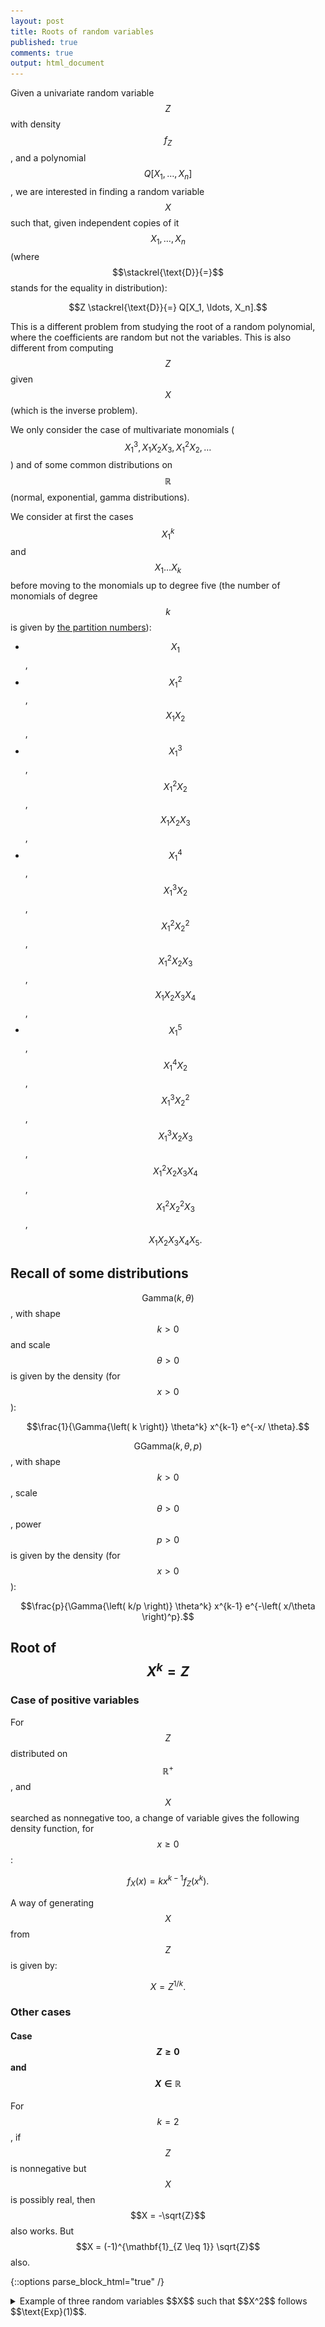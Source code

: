 ```yaml
---
layout: post
title: Roots of random variables
published: true
comments: true
output: html_document
---
```

<script src="https://cdn.mathjax.org/mathjax/latest/MathJax.js?config=TeX-AMS-MML_HTMLorMML" type="text/javascript"></script>


Given a univariate random variable $$Z$$ with density $$f_Z$$, and a polynomial $$Q[X_1, \ldots, X_n]$$, we are interested in finding a random variable $$X$$ such that, given independent copies of it $$X_1, \ldots, X_n$$ (where $$\stackrel{\text{D}}{=}$$ stands for the equality in distribution):

$$Z \stackrel{\text{D}}{=} Q[X_1, \ldots, X_n].$$

This is a different problem from studying the root of a random polynomial, where the coefficients are random but not the variables. This is also different from computing $$Z$$ given $$X$$ (which is the inverse problem).

We only consider the case of multivariate monomials ($$X_1^3, X_1 X_2 X_3, X_1^2 X_2, \ldots$$) and of some common distributions on $$\mathbb{R}$$ (normal, exponential, gamma distributions).

We consider at first the cases $$X_1^k$$ and $$X_1 \ldots X_k$$ before moving to the monomials up to degree five (the number of monomials of degree $$k$$ is given by [the partition numbers](http://oeis.org/A000041)):

- $$X_1$$,
- $$X_1^2$$, $$X_1 X_2$$,
- $$X_1^3$$, $$X_1^2 X_2$$, $$X_1 X_2 X_3$$,
- $$X_1^4$$, $$X_1^3 X_2$$, $$X_1^2 X_2^2$$, $$X_1^2 X_2 X_3$$, $$X_1 X_2 X_3 X_4$$,
- $$X_1^5$$, $$X_1^4 X_2$$, $$X_1^3 X_2^2$$, $$X_1^3 X_2 X_3$$, $$X_1^2 X_2 X_3 X_4$$, $$X_1^2 X_2^2 X_3$$, $$X_1 X_2 X_3 X_4 X_5.$$

## Recall of some distributions

$$\text{Gamma}(k, \theta)$$, with shape $$k > 0$$ and scale $$\theta > 0$$ is given by the density (for $$x > 0$$):

$$\frac{1}{\Gamma{\left( k \right)} \theta^k} x^{k-1} e^{-x/ \theta}.$$


$$\text{GGamma}(k, \theta, p)$$, with shape $$k > 0$$, scale $$\theta > 0$$, power $$p > 0$$ is given by the density (for $$x > 0$$):

$$\frac{p}{\Gamma{\left( k/p \right)} \theta^k} x^{k-1} e^{-\left( x/\theta \right)^p}.$$

## Root of $$X^k = Z$$

### Case of positive variables

For $$Z$$ distributed on $$\mathbb{R}^{+}$$, and $$X$$ searched as nonnegative too, 
a change of variable gives the following density function, for $$x \geq 0$$:

$$f_X(x) = k x^{k-1} f_Z(x^k).$$

A way of generating $$X$$ from $$Z$$ is given by: 

$$X = Z^{1/k}.$$

### Other cases

#### Case $$Z \geq 0$$ and $$X \in \mathbb{R}$$

For $$k = 2$$, if $$Z$$ is nonnegative but $$X$$ is possibly real, then $$X = -\sqrt{Z}$$ also works. 
But $$X = (-1)^{\mathbf{1}_{Z \leq 1}} \sqrt{Z}$$ also. 

{::options parse_block_html="true" /}

<details><summary markdown="span">Example of three random variables $$X$$ such that $$X^2$$ follows $$\text{Exp}(1)$$.</summary>
<center><img src="../images/2021-04-11-Roots-of-random-variables/1_three_variables_such_that_square_is_exp.png" alt="three variables distribution which gives the Exp(1) distribution after taking the square"/></center>
```r
png("1_three_variables_such_that_square_is_exp.png", 827, 400, pointsize=24)
N = 1e7
lambda = 1
k = 2
Z = rexp(N, lambda)

par(mfrow=c(1,3))

## Positive square-root
X = Z^(1/k)
hist(X, probability = TRUE, breaks = 300, 
     main = "Positive X")
x = seq(from = -10, to = 10, length.out = 1000)
lines(x, k * x^(k-1) * dexp(x^k, lambda) * (x > 0), col = "red")

## Negative square-root (only for k = 2)
X = -Z^(1/k)
hist(X, probability = TRUE, breaks = 300, 
     main = "Negative X")
x = seq(from = -10, to = 10, length.out = 1000)
lines(x, k * abs(x)^(k-1) * dexp(x^k, lambda) * (x < 0), col = "red")

## Another alternative square-root (only for k = 2)
X = ifelse(Z <= 1, Z^(1/k), -Z^(1/k))
hist(X, probability = TRUE, breaks = 300, 
     main = "Alternative X")
x = seq(from = -10, to = 10, length.out = 1000)
lines(x, k * abs(x)^(k-1) * dexp(x^k, lambda) * (x < -1 | (x < 1 & x > 0)), col = "red")

# # Check that Z is here after taking the power value
# hist(X^k, probability = TRUE, breaks = 300)
# lines(x, dexp(x, lambda), col = "red")
dev.off()
```
</details>
<br/>

{::options parse_block_html="false" /}

#### Case $$Z \in \mathbb{R}$$

If $$Z$$ has a positive probability to be negative, the variable $$X$$ may need to live on $$\mathbb{C}$$ to exist. For example for $$k=2$$ and $$Z$$ a random variable following the normal distribution, defining $$X := \sqrt{\mid Z \mid}$$ if $$\text{sign}(Z) \geq 0$$ and $$X := i \sqrt{\mid Z \mid}$$ otherwise will work.

## Root $$\sqrt[k]{Z}$$ given by $$X_1 \ldots X_k = Z$$



### Case normal

We provide a way of generating $$X_1$$ as follows.
We define independent variables $$\varepsilon$$ following  $$\frac{1}{2} \mathbf{1}_{\lbrace -1, 1 \rbrace}$$, and $$G_{1/k, 0}, G_{1/k, 1}, \ldots $$ each following $$\text{Gamma}(1/k, 1)$$.

$$X_1 := \varepsilon \exp \left\lbrace \frac{\log 2}{2k} - G_{1/k, 0} - \sum_{j=1}^{+\infty} \left[ \frac{G_{1/k, j}}{2j+1} - \frac{1}{2k} \log \left( 1 + \frac{1}{j} \right) \right] \right\rbrace.$$

Other $$X_i$$ are independent copies of $$X_1$$, and we have $$X_1 \ldots X_k$$ following the normal distribution.

This is exactly the results obtained by Iosif Pinelis in: [The exp-normal distribution is infinitely divisible](https://arxiv.org/abs/1803.09838).

{::options parse_block_html="true" /}

<details><summary markdown="span">Proof.</summary>
Let $$Z$$ be a standard normal random variable. The distribution $$U := \log |Z|$$ is referred to as the *exp-normal distribution*, and its characteristic function is, for $$t \in \mathbb{R}$$:

$$
\begin{align*}
\mathbb{E} e^{it\log |Z|} =& \int_{-\infty}^{+\infty} e^{it \log |z|} \frac{1}{\sqrt{2\pi}} e^{-z^2/2} dz \\
\text{(Symm. in z)}=& 2 \int_{0}^{+\infty} e^{it \log z} \frac{1}{\sqrt{2\pi}} e^{-z^2/2} dz \\
=& \frac{2}{\sqrt{2\pi}} \int_{0}^{+\infty} e^{it \log z -z^2/2} dz \\
=& \frac{2}{\sqrt{2\pi}} \left[ 2^{i(i+t)/2} \Gamma \left(\frac{1+it}{2} \right) \right] \\
=& \frac{2^{1/2}}{\sqrt{\pi}}  2^{\frac{it -1}{2}} \Gamma \left(\frac{1+it}{2} \right)  \\
=& \frac{2^{it/2}}{\sqrt{\pi}}  \Gamma \left(\frac{1+it}{2} \right)  \\
=& 2^{it/2}  \frac{\Gamma \left(\frac{1+it}{2} \right)}{\Gamma \left( \frac{1}{2} \right)} \\
=& \exp \left( it \frac{\log 2}{2} \right)  \Gamma \left(\frac{1+it}{2} \right) \frac{1}{\Gamma \left( \frac{1}{2} \right)}
\end{align*}
$$

We use the formula (valid for $$z \in \mathbb{C} \setminus \left\{0, -1, -2, \ldots \right\}$$): 
$$\Gamma(z) = \frac{1}{z} \prod_{j=1}^{+\infty} \frac{\left( 1 + \frac{1}{j} \right)^z}{1 + \frac{z}{j}}$$

to get:

$$
\begin{align*}
\mathbb{E} e^{it\log |Z|} =& \exp \left( it \frac{\log 2}{2} \right) \left[ \frac{2}{1+it} \prod_{j=1}^{+\infty} \frac{\left( 1 + \frac{1}{j} \right)^{\frac{1+it}{2}}}{1 + \frac{1+it}{2j}} \right] \frac{1}{2 \prod_{j=1}^{+\infty} \frac{\left( 1 + \frac{1}{j} \right)^{1/2}}{1 + \frac{1}{2j}}} \\
=& \exp \left( it \frac{\log 2}{2} \right) \left[ \frac{2}{1+it} \prod_{j=1}^{+\infty} \frac{\left( 1 + \frac{1}{j} \right)^{\frac{1+it}{2}}}{1 + \frac{1+it}{2j}} \right] \frac{1}{2} \prod_{j=1}^{+\infty} \frac{1 + \frac{1}{2j}}{\left( 1 + \frac{1}{j} \right)^{1/2}} \\
=& \exp \left( it \frac{\log 2}{2} \right) \frac{1}{1+it} \left[  \prod_{j=1}^{+\infty} \frac{\left( 1 + \frac{1}{j} \right)^{\frac{1+it}{2}}}{1 + \frac{1+it}{2j}} \right]  \prod_{j=1}^{+\infty} \left[ \left(1 + \frac{1}{2j} \right) \left( 1 + \frac{1}{j} \right)^{-1/2} \right] \\
=& \exp \left( it \frac{\log 2}{2} \right) \frac{1}{1+it} \left[  \prod_{j=1}^{+\infty} \left( 1 + \frac{1}{j} \right)^{\frac{it}{2}} \right]  \prod_{j=1}^{+\infty}  \frac{1 + \frac{1}{2j}}{1 + \frac{1+it}{2j}} \\
=& \exp \left( it \frac{\log 2}{2} \right) \frac{1}{1+it} \left[  \prod_{j=1}^{+\infty} \left( 1 + \frac{1}{j} \right)^{\frac{it}{2}} \right]  \prod_{j=1}^{+\infty}  \frac{1}{1 + \frac{it}{2j+1}} \\
=& \exp \left( it \frac{\log 2}{2} \right) \frac{1}{1+it} \prod_{j=1}^{+\infty} \exp \left[ \frac{it}{2} \log \left( 1 + \frac{1}{j} \right) \right] \prod_{j=1}^{+\infty}  \frac{1}{1 + \frac{it}{2j+1}} \\
=& \exp \left( it \frac{\log 2}{2} \right) \frac{1}{1+it} \prod_{j=1}^{+\infty}    \frac{\exp \left[ \frac{it}{2} \log \left( 1 + \frac{1}{j} \right) \right]}{1 + \frac{it}{2j+1}}.
\end{align*}
$$

In addition, the characteristic function of an exponential variable $$X$$ with mean $$a > 0$$ (so with parameter $$1/a$$) is:

$$\mathbb{E} e^{itX} = \frac{1}{a} \int_0^{+\infty} e^{itx} e^{-x/a} dx = \frac{1}{a} \frac{1}{\frac{1}{a}-it} = \frac{1}{1-ita}.$$

With $$a=1$$, the characteristic function of the variable $$-X$$ is:

$$\mathbb{E} e^{-itX} = \frac{1}{1+ita} = \frac{1}{1+it}.$$

and for the variable $$-X/(2j+1)$$ (still with $$a=1$$), it is:

$$\mathbb{E} e^{-it\frac{X}{2j+1}} = \frac{1}{1+\frac{ita}{2j+1}} = \frac{1}{1+\frac{it}{2j+1}}.$$

In addition, the characteristic function of the constant $$\frac{\log 2}{2}$$ is $$\exp \left( it \frac{\log 2}{2} \right)$$; and for the constant $$\frac{\log \left(1 + \frac{1}{j} \right)}{2}$$ it is $$\exp \left( it \frac{\log \left( 1 + \frac{1}{j} \right)}{2} \right)$$.

We have a product of characteristic distribution, so given $$E_0, E_1, \ldots$$ independent exponential random variable with parameter $$1$$, so have this equality in distribution:

$$\log |Z| = \frac{\log 2}{2} - E_0 - \sum_{j=1}^{\infty} \left[ \frac{E_j}{2j+1} - \frac{1}{2} \log \left( 1 + \frac{1}{j} \right) \right].$$

Since the sum of $$k$$ independent $$\text{Gamma}(1/k, 1)$$ distributed variables follows an exponential distribution $$\text{Exp}(1)$$, the result follows.
</details>
<br/>

{::options parse_block_html="false" /}


### Case generalized gamma

TODO

{::options parse_block_html="true" /}

<details><summary markdown="span">Proof.</summary>
Let $$Z$$ be a generalized gamma random variable with shape $$k > 0$$, scale $$\theta > 0$$, and power $$p > 0$$, that is for $$x > 0$$ the density function is:

$$f(x) = \frac{p}{\Gamma{\left( k/p \right)} \theta^k} x^{k-1} e^{-\left( x/\theta \right)^p}.$$

We have:

$$\Gamma(\frac{it + k}{p}) = \frac{p}{it + k} \prod_{j=1}^{+\infty} \frac{\left( 1 + \frac{1}{j} \right)^{\frac{it + k}{p}}}{1 + \frac{it + k}{jp}}$$

$$\Gamma(\frac{k}{p}) = \frac{p}{k} \prod_{j=1}^{+\infty} \frac{\left( 1 + \frac{1}{j} \right)^{\frac{k}{p}}}{1 + \frac{k}{jp}}$$

$$\frac{\Gamma(\frac{it + k}{p})}{\Gamma(\frac{k}{p})} = \frac{k}{it + k} \prod_{j=1}^{+\infty} \frac{\left( 1 + \frac{1}{j} \right)^{\frac{it + k}{p}}}{\left( 1 + \frac{1}{j} \right)^{\frac{k}{p}}} \frac{1 + \frac{k}{jp}}{1 + \frac{it + k}{jp}}$$


The distribution $$U := \log |Z|$$ is referred to as the *exp-ggamma distribution*, and its characteristic function is, for $$t \in \mathbb{R}$$:

$$
\begin{align*}
\mathbb{E} e^{it\log |Z|} =& \int_{0}^{+\infty} e^{it \log z} \frac{p}{\Gamma{\left( k/p \right)} \theta^k} z^{k-1} e^{-\left( z/\theta \right)^p} dz \\
=& \frac{p}{\Gamma{\left( k/p \right)} \theta^k} \int_{0}^{+\infty} e^{it \log z} z^{k-1} e^{-\left( z/\theta \right)^p} dz \\
=& \frac{p}{\Gamma{\left( k/p \right)} \theta^k} \left[ \frac{1}{p} \theta^{k + it} \Gamma \left( \frac{it + k}{p} \right) \right] \\
=& \theta^{it} \frac{\Gamma \left( \frac{it + k}{p} \right)}{\Gamma{\left( \frac{k}{p} \right)}} \\
=& \theta^{it} \left[ \frac{k}{it + k} \prod_{j=1}^{+\infty} \frac{\left( 1 + \frac{1}{j} \right)^{\frac{it + k}{p}}}{\left( 1 + \frac{1}{j} \right)^{\frac{k}{p}}} \frac{1 + \frac{k}{jp}}{1 + \frac{it + k}{jp}} \right] \\
=& \theta^{it} \left[ \frac{1}{1 + \frac{it}{k}} \prod_{j=1}^{+\infty} \left( 1 + \frac{1}{j} \right)^{\frac{it}{p}} \frac{1}{1 + \frac{it}{jp + k}} \right] \\
=& \exp \left( it \log \theta \right) \frac{1}{1 + \frac{it}{k}} \prod_{j=1}^{+\infty} \frac{1}{1 + \frac{it}{jp + k}} \exp \left( it \frac{\log \left( 1 + \frac{1}{j} \right)}{p} \right)
\end{align*}
$$

In addition, the characteristic function of an exponential variable $$X$$ with mean $$a > 0$$ (so with parameter $$1/a$$) is:

$$\mathbb{E} e^{itX} = \frac{1}{a} \int_0^{+\infty} e^{itx} e^{-x/a} dx = \frac{1}{a} \frac{1}{\frac{1}{a}-it} = \frac{1}{1-ita}.$$

With $$a=1$$, the characteristic function of the variable $$-X/k$$ is:

$$\mathbb{E} e^{-itX/k} = \frac{1}{1+\frac{it}{k}}.$$

and for the variable $$-X/(jp+k)$$ (still with $$a=1$$), it is:

$$\mathbb{E} e^{-it\frac{X}{jp+k}} = \frac{1}{1+\frac{ita}{jp+k}} = \frac{1}{1+\frac{it}{jp+k}}.$$

In addition, the characteristic function of the constant $$\log \theta$$ is $$\exp \left( it \log \theta \right)$$; and for the constant $$\frac{\log \left( 1 + \frac{1}{j} \right)}{p}$$ it is $$\exp \left( it \frac{\log \frac{\log \left( 1 + \frac{1}{j} \right)}{p} \right)$$.

We have a product of characteristic distribution, so given $$E_0, E_1, \ldots$$ independent exponential random variable with parameter $$1$$, so have this equality in distribution:

$$\log Z = \log \theta - \frac{E_0}{k} - \sum_{j=1}^{\infty} \left[ \frac{E_j}{jp+k} - \frac{1}{p} \log \left( 1 + \frac{1}{j} \right) \right].$$

Then todo, we can cut it.
</details>
<br/>

{::options parse_block_html="false" /}





## Summary

### For the exponential distribution

#### Square

Variable | Way of generating | Density
$$Z$$ | $$\text{Exp}(\lambda)$$ | $$\lambda e^{-\lambda x}$$
--- | --- | ---
$$X^{(2)}$$ | $$\sqrt{Z}$$ | $$2 \lambda x \exp{-\lambda x^2} \sim \text{Rayleigh} \left( 1 / \sqrt{2 \lambda} \right) = \chi \left( 2, 1 / \sqrt{2 \lambda} \right)$$
$$X^{(1,1)}$$ | ... | ... 
--- | --- | ---
$$\left( X_1^{(2)} \right)^2$$ | $$\text{Exp}(\lambda)$$ | $$\lambda e^{-\lambda x}$$ |
$$X_1^{(2)} X_2^{(2)}$$ | todo |  todo
$$\left( X_1^{(1,1)} \right)^2$$ | todo | todo
$$X_1^{(1,1)} X_2^{(1,1)}$$ | $$\text{Exp}(\lambda)$$ | $$\lambda e^{-\lambda x}$$

#### Cubic

$$Z$$ | $$X^{(2)}$$ | $$X^{(1,1)}$$ | $$X^{(2)}$$
--- | --- | ---
$$\text{Exp}(\lambda)$$ | $$k x^{k-1} \lambda \exp{-\lambda x^k}$$ | nicely
1 | 2 | 3

$$Z$$ | $$Z^{1/k}$$ | After
--- | --- | ---
$$\text{Exp}(\lambda)$$ | $$k x^{k-1} \lambda \exp{-\lambda x^k}$$ | nicely
1 | 2 | 3

$$\Gamma(k, \theta) = \chi^2 \left( 2k, \sqrt{\theta / 2} \right)$$

y never heard about RNN, you can [name to give](https://address/) first.

The present post focuses on understanding computations in each model step by step, without paying attention to train something useful.
It is illustrated with [Keras](https://keras.io/) codes
and divided into five parts:

- TimeDistributed component,
- Simple RNN,
- Simple RNN with two hidden layers,
- LSTM,
- GRU.

<center><a href="https://ahstat.github.io/RNN-Keras-understanding-computations/"><img src="../images/2018-04-11-RNN-Keras-understanding-computations/lstm3.svg" alt="" width="80%"/></a></center>


*This diagram is an illustration of an LSTM cell. Check out part D for details.*

Companion source code for this post is available [here](https://github.com/ahstat/deep-learning/blob/master/rnn/1_math_structure_of_rnn.py).

long-dependence series. The main issue is caused by the [vanishing gradient problem](https://en.wikipedia.org/wiki/Vanishing_gradient_problem). This problem is detailed in [Section 10.7 of the Deep Learning book](https://www.deeplearningbook.org/contents/rnn.html).

## Part A: Explanation of the TimeDistributed component

**A very simple network.**
Let's begin with one-dimensional input and output.


### References

- [Companion code for this post](https://github.com/ahstat/deep-learning/blob/master/rnn/1_math_structure_of_rnn.py)
- [Understanding LSTM Networks](https://colah.github.io/posts/2015-08-Understanding-LSTMs/) by Christopher Olah,
- [Keras documentation for TimeDistributed](https://keras.io/layers/wrappers/),
- [Keras documentation for RNN](https://keras.io/layers/recurrent/),
- [Wikipedia page on RNN describing the Elman networks](https://en.wikipedia.org/wiki/Recurrent_neural_network).
- Thanks to J. Leon for this [Tikz figure](https://tex.stackexchange.com/questions/432312/how-do-i-draw-an-lstm-cell-in-tikz), on which I made figures ([full sources are here](https://github.com/ahstat/ahstat.github.io/tree/master/images/2018-04-11-RNN-Keras-understanding-computations/tex_archives))
